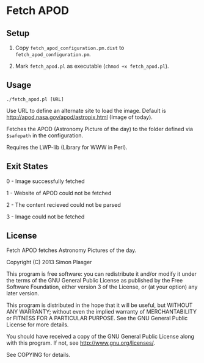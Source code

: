 Fetch APOD
==========

Setup
-----

1. Copy `fetch_apod_configuration.pm.dist` to `fetch_apod_configuration.pm`.

2. Mark `fetch_apod.pl` as executable (`chmod +x fetch_apod.pl`).

Usage
-----

`./fetch_apod.pl [URL]`

Use URL to define an alternate site to load the image. Default is http://apod.nasa.gov/apod/astropix.html (Image of today).

Fetches the APOD (Astronomy Picture of the day) to the folder defined via `$safepath` in the configuration.

Requires the LWP-lib (Library for WWW in Perl).

Exit States
-----------

0 - Image successfully fetched

1 - Website of APOD could not be fetched

2 - The content recieved could not be parsed

3 - Image could not be fetched

License
-------

Fetch APOD fetches Astronomy Pictures of the day.

Copyright (C) 2013 Simon Plasger

This program is free software: you can redistribute it and/or modify
it under the terms of the GNU General Public License as published by
the Free Software Foundation, either version 3 of the License, or
(at your option) any later version.

This program is distributed in the hope that it will be useful,
but WITHOUT ANY WARRANTY; without even the implied warranty of
MERCHANTABILITY or FITNESS FOR A PARTICULAR PURPOSE.  See the
GNU General Public License for more details.

You should have received a copy of the GNU General Public License
along with this program.  If not, see <http://www.gnu.org/licenses/>.

See COPYING for details.

